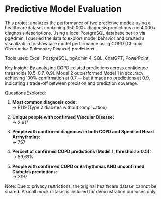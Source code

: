 # Predictive Model Evaluation
This project analyzes the performance of two predictive models using a healthcare dataset containing 350,000+ diagnosis predictions and 4,000+ diagnosis descriptions. Using a local PostgreSQL database set up via pgAdmin, I queried the data to explore model behavior and created a visualization to showcase model performance using COPD (Chronic Obstructive Pulmonary Disease) predictions.

Tools used:
Excel, PostgreSQL, pgAdmin 4, SQL, ChatGPT, PowerPoint.

Key Insight: 
By analyzing COPD-related predictions across confidence thresholds (0.5, 0.7, 0.9), Model 2 outperformed Model 1 in accuracy, achieving 100% confirmation at 0.7 — but it made no predictions at 0.9, indicating a trade-off between precision and prediction coverage.

Questions Explored:

1. **Most common diagnosis code:**  
   → E119 (Type 2 diabetes without complication)

2. **Unique people with confirmed Vascular Disease:**  
   → 2,617

3. **People with confirmed diagnoses in both COPD and Specified Heart Arrhythmias:**  
   → 757

4. **Percent of confirmed COPD predictions (Model 1, threshold ≥ 0.5):**  
   → 59.66%

5. **People with confirmed COPD or Arrhythmias AND unconfirmed Diabetes predictions:**  
   → 2197

Note:
Due to privacy restrictions, the original healthcare dataset cannot be shared. A small mock dataset is included for demonstration purposes only.
